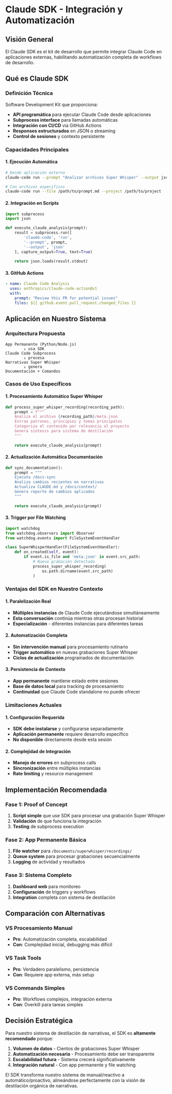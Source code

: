 # Claude SDK - Integración y Automatización

## Visión General

El Claude SDK es el kit de desarrollo que permite integrar Claude Code en aplicaciones externas, habilitando automatización completa de workflows de desarrollo.

## Qué es Claude SDK

### Definición Técnica
Software Development Kit que proporciona:
- **API programática** para ejecutar Claude Code desde aplicaciones
- **Subprocess interface** para llamadas automáticas
- **Integración con CI/CD** via GitHub Actions
- **Responses estructurados** en JSON o streaming
- **Control de sesiones** y contexto persistente

### Capacidades Principales

#### 1. Ejecución Automática
```bash
# Desde aplicación externa
claude-code run --prompt "Analizar archivos Super Whisper" --output json

# Con archivos específicos
claude-code run --file /path/to/prompt.md --project /path/to/project
```

#### 2. Integración en Scripts
```python
import subprocess
import json

def execute_claude_analysis(prompt):
    result = subprocess.run([
        'claude-code', 'run',
        '--prompt', prompt,
        '--output', 'json'
    ], capture_output=True, text=True)
    
    return json.loads(result.stdout)
```

#### 3. GitHub Actions
```yaml
- name: Claude Code Analysis
  uses: anthropics/claude-code-action@v1
  with:
    prompt: "Review this PR for potential issues"
    files: ${{ github.event.pull_request.changed_files }}
```

## Aplicación en Nuestro Sistema

### Arquitectura Propuesta

```
App Permanente (Python/Node.js)
        ↓ usa SDK
Claude Code Subprocess
        ↓ procesa
Narrativas Super Whisper
        ↓ genera
Documentación + Comandos
```

### Casos de Uso Específicos

#### 1. Procesamiento Automático Super Whisper
```python
def process_super_whisper_recording(recording_path):
    prompt = f"""
    Analiza el archivo {recording_path}/meta.json
    Extrae patrones, principios y temas principales
    Categoriza el contenido por relevancia al proyecto
    Genera síntesis para sistema de destilación
    """
    
    return execute_claude_analysis(prompt)
```

#### 2. Actualización Automática Documentación
```python
def sync_documentation():
    prompt = """
    Ejecuta /docs-sync
    Analiza cambios recientes en narrativas
    Actualiza CLAUDE.md y /docs/context/
    Genera reporte de cambios aplicados
    """
    
    return execute_claude_analysis(prompt)
```

#### 3. Trigger por File Watching
```python
import watchdog
from watchdog.observers import Observer
from watchdog.events import FileSystemEventHandler

class SuperWhisperHandler(FileSystemEventHandler):
    def on_created(self, event):
        if event.is_file and 'meta.json' in event.src_path:
            # Nueva grabación detectada
            process_super_whisper_recording(
                os.path.dirname(event.src_path)
            )
```

### Ventajas del SDK en Nuestro Contexto

#### 1. Paralelización Real
- **Múltiples instancias** de Claude Code ejecutándose simultáneamente
- **Esta conversación** continúa mientras otras procesan historial
- **Especialización** - diferentes instancias para diferentes tareas

#### 2. Automatización Completa
- **Sin intervención manual** para procesamiento rutinario
- **Trigger automático** en nuevas grabaciones Super Whisper
- **Ciclos de actualización** programados de documentación

#### 3. Persistencia de Contexto
- **App permanente** mantiene estado entre sesiones
- **Base de datos local** para tracking de procesamiento
- **Continuidad** que Claude Code standalone no puede ofrecer

### Limitaciones Actuales

#### 1. Configuración Requerida
- **SDK debe instalarse** y configurarse separadamente
- **Aplicación permanente** requiere desarrollo específico
- **No disponible** directamente desde esta sesión

#### 2. Complejidad de Integración
- **Manejo de errores** en subprocess calls
- **Sincronización** entre múltiples instancias
- **Rate limiting** y resource management

## Implementación Recomendada

### Fase 1: Proof of Concept
1. **Script simple** que use SDK para procesar una grabación Super Whisper
2. **Validación** de que funciona la integración
3. **Testing** de subprocess execution

### Fase 2: App Permanente Básica
1. **File watcher** para `/Documents/superwhisper/recordings/`
2. **Queue system** para procesar grabaciones secuencialmente
3. **Logging** de actividad y resultados

### Fase 3: Sistema Completo
1. **Dashboard web** para monitoreo
2. **Configuración** de triggers y workflows
3. **Integration** completa con sistema de destilación

## Comparación con Alternativas

### VS Procesamiento Manual
- **Pro**: Automatización completa, escalabilidad
- **Con**: Complejidad inicial, debugging más difícil

### VS Task Tools
- **Pro**: Verdadero paralelismo, persistencia
- **Con**: Requiere app externa, más setup

### VS Commands Simples
- **Pro**: Workflows complejos, integración externa
- **Con**: Overkill para tareas simples

## Decisión Estratégica

Para nuestro sistema de destilación de narrativas, el SDK es **altamente recomendado** porque:

1. **Volumen de datos** - Cientos de grabaciones Super Whisper
2. **Automatización necesaria** - Procesamiento debe ser transparente
3. **Escalabilidad futura** - Sistema crecerá significativamente
4. **Integración natural** - Con app permanente y file watching

El SDK transforma nuestro sistema de manual/reactivo a automático/proactivo, alineándose perfectamente con la visión de destilación orgánica de narrativas.